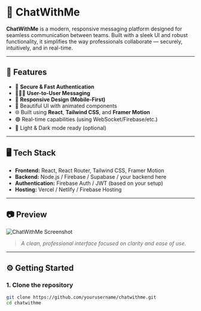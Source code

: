 # 💬 ChatWithMe

**ChatWithMe** is a modern, responsive messaging platform designed for seamless communication between teams. Built with a sleek UI and robust functionality, it simplifies the way professionals collaborate — securely, intuitively, and in real-time.

---

## 🚀 Features

- 🔐 **Secure & Fast Authentication**
- 🧑‍🤝‍🧑 **User-to-User Messaging**
- 📱 **Responsive Design (Mobile-First)**
- 🎨 Beautiful UI with animated components
- 🌐 Built using **React**, **Tailwind CSS**, and **Framer Motion**
- 🟢 Real-time capabilities (using WebSocket/Firebase/etc.)
- 🌙 Light & Dark mode ready (optional)

---

## 🖥️ Tech Stack

- **Frontend:** React, React Router, Tailwind CSS, Framer Motion
- **Backend:** Node.js / Firebase / Supabase / your backend here
- **Authentication:** Firebase Auth / JWT (based on your setup)
- **Hosting:** Vercel / Netlify / Firebase Hosting

---

## 📷 Preview

![ChatWithMe Screenshot](./screenshots/homepage.png)

> *A clean, professional interface focused on clarity and ease of use.*

---

## ⚙️ Getting Started

### 1. Clone the repository

```bash
git clone https://github.com/yourusername/chatwithme.git
cd chatwithme
